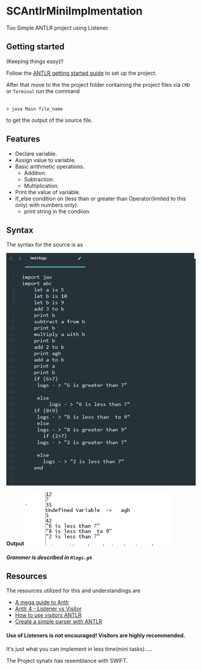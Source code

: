 # SCAntlrMiniImplmentation
Too Simple ANTLR project using Listener. 

## Getting started
(Keeping things easy)!!

Follow the  [ANTLR getting started guide](https://github.com/antlr/antlr4/blob/master/doc/getting-started.md) to set up the project.

After that move to the the project folder containing the project files via `CMD` or `Terminal` run the command

```

> java Main file_name

```
to get the output of the source file.

## Features

- Declare variable.
- Assign value to variable.
- Basic arithmetic operations.
  - Addition.
  - Subtraction.
  - Multiplication.
- Print the value of variable.
- If_else condition on (less than or greater than Operator(limited to this only) with numbers only).
  - print string in the condiion.
  
## Syntax
 
 The syntax for the source is as
 
 ![Syntax](Syntax.PNG) 
 
 **Output**
 ![Output](output.PNG)

#####  _Grammer is described in `Hlogs.g4`_
 


##   Resources
 
The resources utilized for this and understandings are
 - [A mega guide to Antlr](https://tomassetti.me/antlr-mega-tutorial/)
 - [Antlr 4 - Listener vs Visitor](http://jakubdziworski.github.io/java/2016/04/01/antlr_visitor_vs_listener.html)
 - [How to use visitors ANTLR](https://stackoverflow.com/questions/19472986/how-to-use-antlr4-visitor)
 - [Create a simple parser with ANTLR](https://ivanyu.me/blog/2014/09/13/creating-a-simple-parser-with-antlr/)
 


####    Use of Listeners is not encouraged! Visitors are highly recommended.
 It's just what you can implement in less time(mini tasks).....
 
 The Project synatx has resemblance with SWIFT.
 
 
